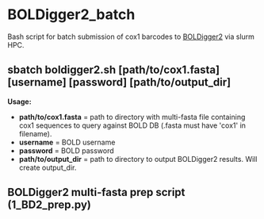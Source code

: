 # BOLDigger2_batch
Bash script for batch submission of cox1 barcodes to [BOLDigger2](https://github.com/DominikBuchner/BOLDigger2) via slurm HPC.



## sbatch boldigger2.sh [path/to/cox1.fasta] [username] [password] [path/to/output_dir]

**Usage:**
- **path/to/cox1.fasta** = path to directory with multi-fasta file containing cox1 sequences to query against BOLD DB (.fasta must have 'cox1' in filename).
- **username** = BOLD username
- **password** = BOLD password
- **path/to/output_dir** = path to directory to output BOLDigger2 results. Will create output_dir.



## BOLDigger2 multi-fasta prep script (1_BD2_prep.py)

